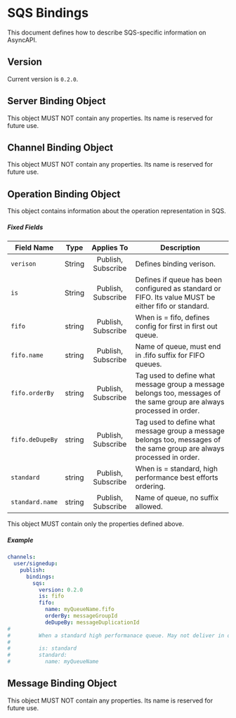# SQS Bindings

This document defines how to describe SQS-specific information on AsyncAPI.

<a name="version"></a>

## Version

Current version is `0.2.0`.


<a name="server"></a>

## Server Binding Object

This object MUST NOT contain any properties. Its name is reserved for future use.



<a name="channel"></a>

## Channel Binding Object

This object MUST NOT contain any properties. Its name is reserved for future use.



<a name="operation"></a>

## Operation Binding Object

This object contains information about the operation representation in SQS.

##### Fixed Fields

Field Name | Type | Applies To | Description
---|:---:|:---:|---
<a name="operationBindingObjectVersion"></a>`verison` | String | Publish, Subscribe | Defines binding verison.
<a name="operationBindingObjectIs"></a>`is` | String | Publish, Subscribe | Defines if queue has been configured as standard or FIFO. Its value MUST be either fifo or standard.
<a name="operationBindingObjectFifo"></a>`fifo` | string | Publish, Subscribe | When is = fifo, defines config for first in first out queue.
<a name="operationBindingObjectName"></a>`fifo.name` | string | Publish, Subscribe | Name of queue, must end in .fifo suffix for FIFO queues.
<a name="operationBindingObjectOrderBy"></a>`fifo.orderBy` | string | Publish, Subscribe | Tag used to define what message group a message belongs too, messages of the same group are always processed in order.
<a name="operationBindingObjectDeDupeBy"></a>`fifo.deDupeBy` | string | Publish, Subscribe | Tag used to define what message group a message belongs too, messages of the same group are always processed in order.
<a name="operationBindingObjectStandard"></a>`standard` | string | Publish, Subscribe | When is = standard, high performance best efforts ordering.
<a name="operationBindingObjectName"></a>`standard.name` | string | Publish, Subscribe | Name of queue, no suffix allowed.

This object MUST contain only the properties defined above.

##### Example

```yaml
channels:
  user/signedup:
    publish:
      bindings:
        sqs:
          version: 0.2.0
          is: fifo
          fifo:
            name: myQueueName.fifo
            orderBy: messageGroupId
            deDupeBy: messageDuplicationId
#
#         When a standard high performanace queue. May not deliver in order (non-FIFO)
#
#         is: standard
#         standard:
#           name: myQueueName


```

<a name="message"></a>

## Message Binding Object

This object MUST NOT contain any properties. Its name is reserved for future use.
